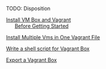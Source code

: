 

TODO: Disposition

[Install VM Box and Vagrant](https://github.com/BoMarconiHenriksen/virtual_server_attack/tree/developer/lecture_notes/01_install_virtual_box_and_vagrant#before-getting-started)  
&nbsp;&nbsp;&nbsp;&nbsp;&nbsp;&nbsp;[Before Getting Started](https://github.com/BoMarconiHenriksen/virtual_server_attack/tree/developer/lecture_notes/01_install_virtual_box_and_vagrant#before-getting-started)

[Install Multiple Vms in One Vagrant File](https://github.com/BoMarconiHenriksen/virtual_server_attack/tree/developer/lecture_notes/02_install_multiple_vms_in_one_vagrant_file)  

[Write a shell script for Vagrant Box](https://github.com/BoMarconiHenriksen/virtual_server_attack/tree/developer/lecture_notes/03_write_a_shell_script_for_vagrant)  

[Export a Vagrant Box](https://github.com/BoMarconiHenriksen/virtual_server_attack/tree/developer/lecture_notes/04_export_a_vagrant_box)

